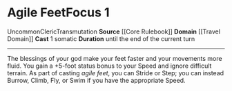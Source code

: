 ﻿---
actions: '[one-action]'
area: null
bloodline: null
component:
- Somatic
cost: null
deity: null
domain:
- '[[DATABASE/domain/Travel Domain|Travel]]'
duration: until the end of the current turn
element: null
heighten: null
heighten_level: '1'
id: '399'
lesson: null
level: '1'
mystery: null
name: Agile Feet
patron_theme: null
range: null
rarity: Uncommon
requirement: null
saving_throw: null
school: Transmutation
source: '[[DATABASE/source/Core Rulebook|Core Rulebook]]'
target: null
tradition: null
trait:
- '[[DATABASE/trait/Cleric|Cleric]]'
- '[[DATABASE/trait/Transmutation|Transmutation]]'
- '[[DATABASE/trait/Uncommon|Uncommon]]'
trigger: null
type: Focus

---
# Agile Feet<span class="item-type">Focus 1</span>

<span class="trait-uncommon item-trait">Uncommon</span><span class="item-trait">Cleric</span><span class="item-trait">Transmutation</span>
**Source** [[Core Rulebook]] 
**Domain** [[Travel Domain]]
**Cast** <span class="action-icon">1</span> somatic
**Duration** until the end of the current turn

---
The blessings of your god make your feet faster and your movements more fluid. You gain a +5-foot status bonus to your Speed and ignore difficult terrain. As part of casting _agile feet_, you can Stride or Step; you can instead Burrow, Climb, Fly, or Swim if you have the appropriate Speed.